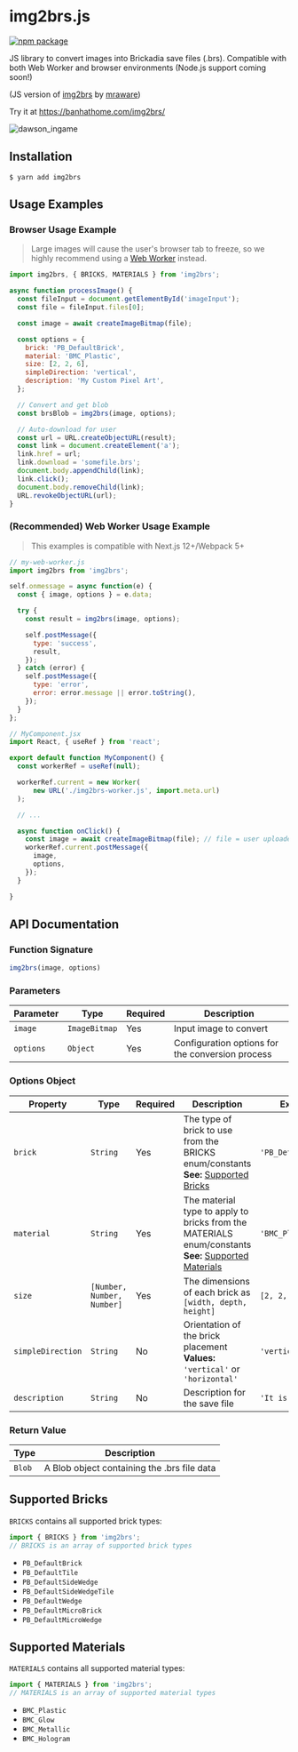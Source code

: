 # img2brs.js

[![npm package][npm-badge]][npm]

[npm-badge]: https://img.shields.io/npm/v/img2brs.svg
[npm]: https://www.npmjs.org/package/img2brs

JS library to convert images into Brickadia save files (.brs). Compatible with both Web Worker and browser environments (Node.js support coming soon!)

(JS version of [img2brs](https://github.com/mraware/img2brs) by [mraware](https://github.com/mraware))

Try it at https://banhathome.com/img2brs/

![dawson_ingame](https://github.com/user-attachments/assets/8448e669-072c-40dd-8187-8c534caf458d)


## Installation

```shellscript
$ yarn add img2brs
```

## Usage Examples

### Browser Usage Example
> Large images will cause the user's browser tab to freeze, so we highly recommend using a [Web Worker](#recommended-web-worker-usage-example) instead.

```javascript
import img2brs, { BRICKS, MATERIALS } from 'img2brs';

async function processImage() {
  const fileInput = document.getElementById('imageInput');
  const file = fileInput.files[0];

  const image = await createImageBitmap(file);

  const options = {
    brick: 'PB_DefaultBrick',
    material: 'BMC_Plastic',
    size: [2, 2, 6],
    simpleDirection: 'vertical',
    description: 'My Custom Pixel Art',
  };

  // Convert and get blob
  const brsBlob = img2brs(image, options);

  // Auto-download for user
  const url = URL.createObjectURL(result);
  const link = document.createElement('a');
  link.href = url;
  link.download = 'somefile.brs';
  document.body.appendChild(link);
  link.click();
  document.body.removeChild(link);
  URL.revokeObjectURL(url);
}
```

### (Recommended) Web Worker Usage Example
> This examples is compatible with Next.js 12+/Webpack 5+

```javascript
// my-web-worker.js
import img2brs from 'img2brs';

self.onmessage = async function(e) {
  const { image, options } = e.data;

  try {
    const result = img2brs(image, options);

    self.postMessage({
      type: 'success',
      result,
    });
  } catch (error) {
    self.postMessage({
      type: 'error',
      error: error.message || error.toString(),
    });
  }
};

// MyComponent.jsx
import React, { useRef } from 'react';

export default function MyComponent() {
  const workerRef = useRef(null);

  workerRef.current = new Worker(
      new URL('./img2brs-worker.js', import.meta.url)
  );

  // ...

  async function onClick() {
    const image = await createImageBitmap(file); // file = user uploaded file via HTML input
    workerRef.current.postMessage({
      image,
      options,
    });
  }

}
```


## API Documentation

### Function Signature

```javascript
img2brs(image, options)
```

### Parameters

| Parameter | Type | Required | Description |
|-----------|------|----------|-------------|
| `image` | `ImageBitmap` | Yes | Input image to convert |
| `options` | `Object` | Yes | Configuration options for the conversion process |

### Options Object

| Property | Type | Required | Description | Example |
|----------|------|----------|-------------|----------------|
| `brick` | `String` | Yes | The type of brick to use from the BRICKS enum/constants<br>**See:** [Supported Bricks](#supported-bricks) | `'PB_DefaultBrick'` |
| `material` | `String` | Yes | The material type to apply to bricks from the MATERIALS enum/constants<br>**See:** [Supported Materials](#supported-materials) | `'BMC_Plastic'` |
| `size` | `[Number, Number, Number]` | Yes | The dimensions of each brick as `[width, depth, height]` | `[2, 2, 6]` |
| `simpleDirection` | `String` | No | Orientation of the brick placement<br>**Values:** `'vertical'` or `'horizontal'` | `'vertical'` |
| `description` | `String` | No | Description for the save file | `'It is Dawson!'` |

### Return Value

| Type | Description |
|------|-------------|
| `Blob` | A Blob object containing the .brs file data |

## Supported Bricks

`BRICKS` contains all supported brick types:

```javascript
import { BRICKS } from 'img2brs';
// BRICKS is an array of supported brick types
```

- `PB_DefaultBrick`
- `PB_DefaultTile`
- `PB_DefaultSideWedge`
- `PB_DefaultSideWedgeTile`
- `PB_DefaultWedge`
- `PB_DefaultMicroBrick`
- `PB_DefaultMicroWedge`


## Supported Materials

`MATERIALS` contains all supported material types:

```javascript
import { MATERIALS } from 'img2brs';
// MATERIALS is an array of supported material types
```

- `BMC_Plastic`
- `BMC_Glow`
- `BMC_Metallic`
- `BMC_Hologram`
